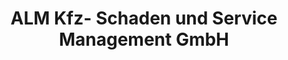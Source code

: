 ---
title: "ALM Kfz- Schaden und Service Management GmbH"
url: /berlin/alm-kfz-schaden-und-service-management-gmbh/
shop: Autowerkstatt
---